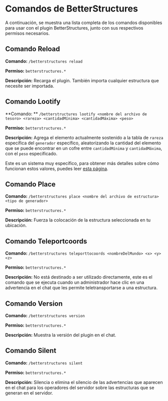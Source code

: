 # Comandos de BetterStructures

A continuación, se muestra una lista completa de los comandos disponibles para usar con el plugin BetterStructures,
junto con sus respectivos permisos necesarios.

## Comando Reload

**Comando:** `/betterstructures reload`

**Permiso:** `betterstructures.*`

**Descripción:** Recarga el plugin. También importa cualquier estructura que necesite ser importada.

## Comando Lootify

**Comando:
** `/betterstructures lootify <nombre del archivo de tesoro> <rareza> <cantidadMínima> <cantidadMáxima> <peso>`

**Permiso:** `betterstructures.*`

**Descripción:** Agrega el elemento actualmente sostenido a la tabla de `rareza` específica del `generador` específico,
aleatorizando la cantidad del elemento que se puede encontrar en un cofre entre `cantidadMínima` y `cantidadMáxima`, con
el `peso` especificado.

Este es un sistema muy específico, para obtener más detalles sobre cómo funcionan estos valores, puedes
leer [esta página]($language$/betterstructures/creating_structures.md).

## Comando Place

**Comando:** `/betterstructures place <nombre del archivo de estructura> <tipo de generador>`

**Permiso:** `betterstructures.*`

**Descripción:** Fuerza la colocación de la estructura seleccionada en tu ubicación.

## Comando Teleportcoords

**Comando:** `/betterstructures teleporttocoords <nombreDelMundo> <x> <y> <z>`

**Permiso:** `betterstructures.*`

**Descripción:** No está destinado a ser utilizado directamente, este es el comando que se ejecuta cuando un
administrador hace clic en una advertencia en el chat que les permite teletransportarse a una estructura.

## Comando Version

**Comando:** `/betterstructures version`

**Permiso:** `betterstructures.*`

**Descripción:** Muestra la versión del plugin en el chat.

## Comando Silent

**Comando:** `/betterstructures silent`

**Permiso:** `betterstructures.*`

**Descripción:** Silencia o elimina el silencio de las advertencias que aparecen en el chat para los operadores del servidor sobre las estructuras que se generan en el servidor.
